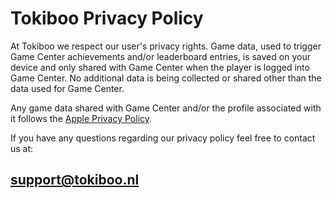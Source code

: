 # Tokiboo Privacy Policy

At Tokiboo we respect our user's privacy rights. Game data, used to trigger Game Center achievements and/or leaderboard entries, is saved on your device and only shared with Game Center when the player is logged into Game Center. No additional data is being collected or shared other than the data used for Game Center.

Any game data shared with Game Center and/or the profile associated with it follows the [Apple Privacy Policy](https://www.apple.com/legal/privacy/en-ww/). 

If you have any questions regarding our privacy policy feel free to contact us at:

## support@tokiboo.nl
